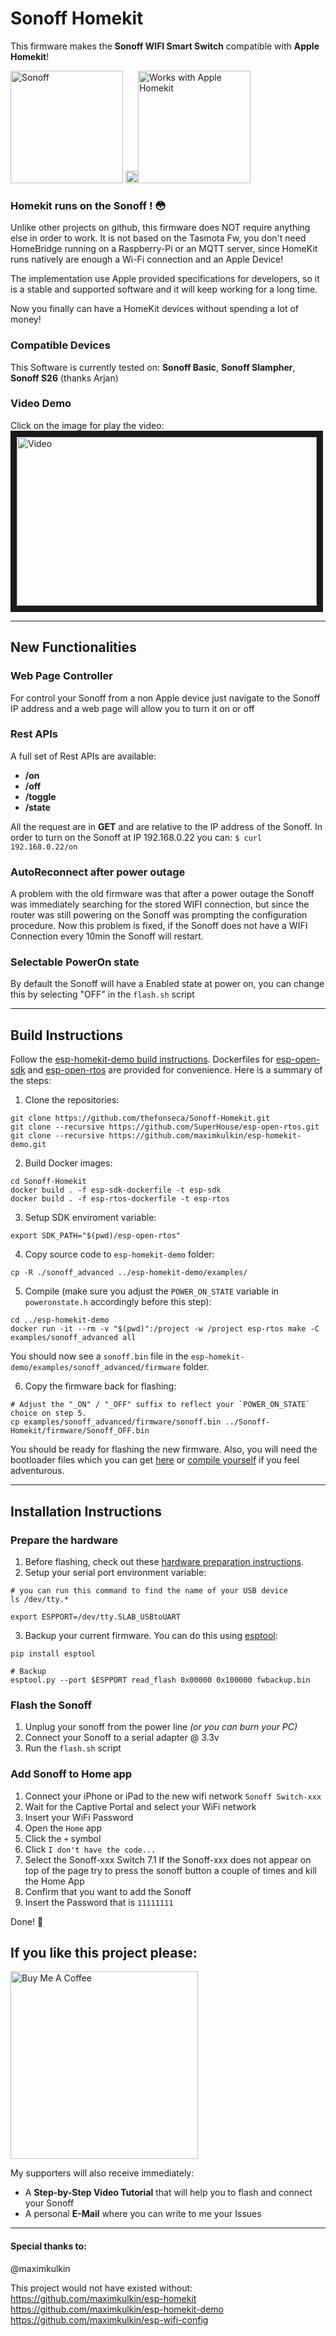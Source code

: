 # Sonoff Homekit

This firmware makes the **Sonoff WIFI Smart Switch** compatible with **Apple Homekit**!

<img src="https://raw.githubusercontent.com/Gruppio/Sonoff-Homekit/images/images/sonoffonly.png" alt="Sonoff" width="180"/> <img src="https://raw.githubusercontent.com/Gruppio/Sonoff-Homekit/images/images/transparent.png" alt=" " width="20"/><img src="https://raw.githubusercontent.com/Gruppio/Sonoff-Homekit/images/images/homekit.png" alt="Works with Apple Homekit" width="180"/>

### Homekit runs on the Sonoff ! 😳

Unlike other projects on github, this firmware does NOT require anything else in order to work.
It is not based on the Tasmota Fw, you don't need HomeBridge running on a Raspberry-Pi or an MQTT server, since HomeKit runs natively are enough a Wi-Fi connection and an Apple Device!

The implementation use Apple provided specifications for developers, so it is a stable and supported software and it will keep working for a long time.

Now you finally can have a HomeKit devices without spending a lot of money!

### Compatible Devices
This Software is currently tested on: **Sonoff Basic**, **Sonoff Slampher**, **Sonoff S26** (thanks Arjan)

### Video Demo

Click on the image for play the video:
<br>
<a href="http://www.youtube.com/watch?feature=player_embedded&v=_PLeu4v50h0
" target="_blank"><img src="http://img.youtube.com/vi/_PLeu4v50h0/0.jpg" 
alt="Video" width="480" height="270" border="10" /></a>

---

## New Functionalities

### Web Page Controller
For control your Sonoff from a non Apple device just navigate to the Sonoff IP address and a web page will allow you to turn it on or off

### Rest APIs
A full set of Rest APIs are available:
* **/on**
* **/off**
* **/toggle**
* **/state**

All the request are in **GET** and are relative to the IP address of the Sonoff.
In order to turn on the Sonoff at IP 192.168.0.22 you can: `$ curl 192.168.0.22/on`

### AutoReconnect after power outage
A problem with the old firmware was that after a power outage the Sonoff was immediately searching for the stored WIFI connection, but since the router was still powering on the Sonoff was prompting the configuration procedure. Now this problem is fixed, if the Sonoff does not have a WIFI Connection every 10min the Sonoff will restart.

### Selectable PowerOn state
By default the Sonoff will have a Enabled state at power on, you can change this by selecting "OFF" in the `flash.sh` script

---

## Build Instructions

Follow the [esp-homekit-demo build instructions](https://github.com/maximkulkin/esp-homekit-demo/wiki/Build-instructions-ESP8266-(Docker)). 
Dockerfiles for [esp-open-sdk](./esp-sdk-dockerfile) and [esp-open-rtos](./esp-open-dockerfile) are provided for convenience.
Here is a summary of the steps:

1. Clone the repositories:
```shell
git clone https://github.com/thefonseca/Sonoff-Homekit.git
git clone --recursive https://github.com/SuperHouse/esp-open-rtos.git
git clone --recursive https://github.com/maximkulkin/esp-homekit-demo.git
```
2. Build Docker images:
```shell
cd Sonoff-Homekit
docker build . -f esp-sdk-dockerfile -t esp-sdk
docker build . -f esp-rtos-dockerfile -t esp-rtos
```
3. Setup SDK enviroment variable:
```shell
export SDK_PATH="$(pwd)/esp-open-rtos"
```

4. Copy source code to `esp-homekit-demo` folder:
```shell
cp -R ./sonoff_advanced ../esp-homekit-demo/examples/
```
5. Compile (make sure you adjust the `POWER_ON_STATE` variable in `poweronstate.h` 
accordingly before this step):
```shell
cd ../esp-homekit-demo
docker run -it --rm -v "$(pwd)":/project -w /project esp-rtos make -C examples/sonoff_advanced all
```
You should now see a `sonoff.bin` file in the `esp-homekit-demo/examples/sonoff_advanced/firmware` folder.

6. Copy the firmware back for flashing:
```shell
# Adjust the "_ON" / "_OFF" suffix to reflect your `POWER_ON_STATE` choice on step 5. 
cp examples/sonoff_advanced/firmware/sonoff.bin ../Sonoff-Homekit/firmware/Sonoff_OFF.bin
```

You should be ready for flashing the new firmware. Also, you will need the bootloader files
which you can get [here](https://github.com/SuperHouse/esp-open-rtos/tree/master/bootloader/firmware_prebuilt) or 
[compile yourself](https://github.com/SuperHouse/esp-open-rtos/tree/master/bootloader) if you feel adventurous. 

---

## Installation Instructions

### Prepare the hardware
1. Before flashing, check out these [hardware preparation instructions](https://tasmota.github.io/docs/Getting-Started/#hardware-preparation).
2. Setup your serial port environment variable:
```shell
# you can run this command to find the name of your USB device  
ls /dev/tty.*

export ESPPORT=/dev/tty.SLAB_USBtoUART
```
3. Backup your current firmware. You can do this using [esptool](https://github.com/espressif/esptool):
```shell
pip install esptool

# Backup
esptool.py --port $ESPPORT read_flash 0x00000 0x100000 fwbackup.bin
```  

### Flash the Sonoff
 1) Unplug your sonoff from the power line _(or you can burn your PC)_
 2) Connect your Sonoff to a serial adapter @ 3.3v
 3) Run the `flash.sh` script 

### Add Sonoff to Home app
 1) Connect your iPhone or iPad to the new wifi network `Sonoff Switch-xxx`
 2) Wait for the Captive Portal and select your WiFi network
 3) Insert your WiFi Password
 4) Open the `Home` app
 5) Click the `+` symbol
 6) Click `I don't have the code...`
 7) Select the Sonoff-xxx Switch 
 7.1 If the Sonoff-xxx does not appear on top of the page try to press the sonoff button a couple of times and kill the Home App
 9) Confirm that you want to add the Sonoff
 10) Insert the Password that is `11111111`

Done! 🎉 

## If you like this project please:

<a href="https://bmc.xyz/l/SonoffHomekit" target="_blank"><img src="https://raw.githubusercontent.com/Gruppio/Sonoff-Homekit/images/images/buymeacoffee.png" alt="Buy Me A Coffee" width="300" ></a>

My supporters will also receive immediately:

* A **Step-by-Step Video Tutorial** that will help you to flash and connect your Sonoff
* A personal **E-Mail** where you can write to me your Issues

---

#### Special thanks to:
@maximkulkin

This project would not have existed without:
https://github.com/maximkulkin/esp-homekit
https://github.com/maximkulkin/esp-homekit-demo
https://github.com/maximkulkin/esp-wifi-config

